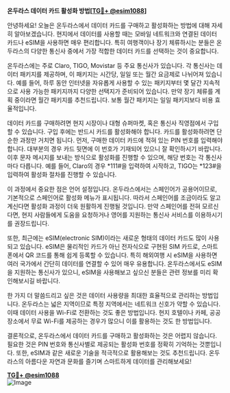 **온두라스 데이터 카드 활성화 방법[[TG💪+ @esim1088](https://t.me/s/esim1088)]**

안녕하세요! 오늘은 온두라스에서 데이터 카드를 구매하고 활성화하는 방법에 대해 자세히 알아보겠습니다. 현지에서 데이터를 사용할 때는 모바일 네트워크와 연결된 데이터 카드나 eSIM을 사용하면 매우 편리합니다. 특히 여행객이나 장기 체류하시는 분들은 온두라스의 다양한 통신사 중에서 가장 적합한 데이터 카드를 선택하는 것이 중요합니다.

온두라스에는 주로 Claro, TIGO, Movistar 등 주요 통신사가 있습니다. 각 통신사는 데이터 패키지를 제공하며, 이 패키지는 시간당, 일일 또는 월간 요금제로 나뉘어져 있습니다. 예를 들어, 하루 동안 인터넷을 자유롭게 사용할 수 있는 패키지부터 몇 달간 지속적으로 사용 가능한 패키지까지 다양한 선택지가 준비되어 있습니다. 만약 장기 체류를 계획 중이라면 월간 패키지를 추천드립니다. 보통 월간 패키지는 일일 패키지보다 비용 효율적입니다.

데이터 카드를 구매하려면 현지 시장이나 대형 슈퍼마켓, 혹은 통신사 직영점에서 구입할 수 있습니다. 구입 후에는 반드시 카드를 활성화해야 합니다. 카드를 활성화하려면 단순한 과정만 거치면 됩니다. 먼저, 구매한 데이터 카드에 적혀 있는 PIN 번호를 입력해야 합니다. 대부분의 경우 카드 뒷면에 이 번호가 기재되어 있으니 잘 확인하시기 바랍니다. 이후 문자 메시지를 보내는 방식으로 활성화를 진행할 수 있으며, 해당 번호는 각 통신사마다 다릅니다. 예를 들어, Claro의 경우 *111#을 입력하여 시작하고, TIGO는 *123#을 입력하여 활성화 절차를 진행할 수 있습니다.

이 과정에서 중요한 점은 언어 설정입니다. 온두라스에서는 스페인어가 공용어이므로, 기본적으로 스페인어로 활성화 메뉴가 표시됩니다. 따라서 스페인어를 조금이라도 알고 계신다면 활성화 과정이 더욱 원활하게 진행될 것입니다. 만약 스페인어를 전혀 모르신다면, 현지 사람들에게 도움을 요청하거나 영어를 지원하는 통신사 서비스를 이용하시기를 권장드립니다.

또한, 최근에는 eSIM(electronic SIM)이라는 새로운 형태의 데이터 카드도 많이 사용되고 있습니다. eSIM은 물리적인 카드가 아닌 전자식으로 구현된 SIM 카드로, 스마트폰에서 QR 코드를 통해 쉽게 등록할 수 있습니다. 특히 해외여행 시 eSIM을 사용하면 여러 국가에서 간단히 데이터를 연결할 수 있어 매우 유용합니다. 온두라스에서도 eSIM을 지원하는 통신사가 있으니, eSIM을 사용해보고 싶으신 분들은 관련 정보를 미리 확인해보시길 바랍니다.

한 가지 더 말씀드리고 싶은 것은 데이터 사용량을 최대한 효율적으로 관리하는 방법입니다. 온두라스는 넓은 지역이므로 특정 지역에서는 네트워크 신호가 약할 수 있습니다. 이때 데이터 사용을 Wi-Fi로 전환하는 것도 좋은 방법입니다. 현지 호텔이나 카페, 공공장소에서 무료 Wi-Fi를 제공하는 경우가 많으니 이를 활용하는 것도 한 방법입니다.

결론적으로, 온두라스에서 데이터 카드를 구매하고 활성화하는 것은 어렵지 않습니다. 필요한 것은 PIN 번호와 통신사별로 제공되는 활성화 번호를 정확히 기억하는 것뿐입니다. 또한, eSIM과 같은 새로운 기술을 적극적으로 활용해보는 것도 추천드립니다. 온두라스의 아름다운 자연과 문화를 즐기며 스마트하게 데이터를 관리해보세요!

**[TG💪+ @esim1088](https://t.me/s/esim1088)**  
![Image](https://i.postimg.cc/Y0z9fWf4/image.png)